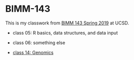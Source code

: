 # BIMM-143

This is my classwork from [BIMM 143 Spring 2019](https://bioboot.github.io/bimm143_S19/) at UCSD.

- class 05: R basics, data structures, and data input
- class 06: something else

- [class 14: Genomics](https://github.com/FredHBioE/BIMM-143-Spring-2019-/blob/master/class14/bimm143_class14.Rmd)
